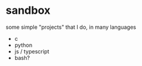 # sandbox

some simple "projects" that I do, in many languages 

  * c
  * python
  * js / typescript
  * bash?

